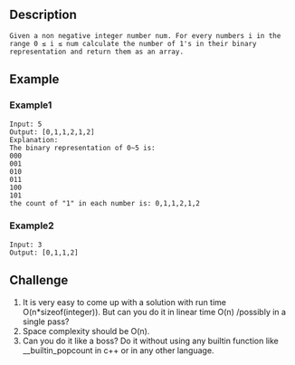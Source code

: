 ## Description
    Given a non negative integer number num. For every numbers i in the range 0 ≤ i ≤ num calculate the number of 1's in their binary representation and return them as an array.

## Example
### Example1
    Input: 5
    Output: [0,1,1,2,1,2]
    Explanation:
    The binary representation of 0~5 is:
    000
    001
    010
    011
    100
    101
    the count of "1" in each number is: 0,1,1,2,1,2
### Example2
    Input: 3
    Output: [0,1,1,2]
## Challenge
1. It is very easy to come up with a solution with run time O(n*sizeof(integer)). But can you do it in linear time O(n) /possibly in a single pass?
2. Space complexity should be O(n).
3. Can you do it like a boss? Do it without using any builtin function like __builtin_popcount in c++ or in any other language.